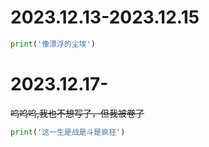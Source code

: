 # 2023.12.13-2023.12.15

```python
print('像漂浮的尘埃')
```

# 2023.12.17-

~~呜呜呜,我也不想写了，但我被卷了~~

```python
print('这一生是战是斗是疯狂')
```